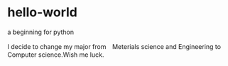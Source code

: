 # hello-world
a beginning for python

I decide to change my major from　Meterials science and Engineering to Computer science.Wish me luck. 
